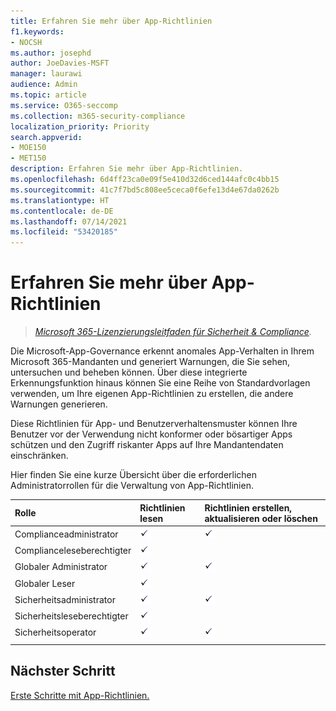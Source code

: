 ```yaml
---
title: Erfahren Sie mehr über App-Richtlinien
f1.keywords:
- NOCSH
ms.author: josephd
author: JoeDavies-MSFT
manager: laurawi
audience: Admin
ms.topic: article
ms.service: O365-seccomp
ms.collection: m365-security-compliance
localization_priority: Priority
search.appverid:
- MOE150
- MET150
description: Erfahren Sie mehr über App-Richtlinien.
ms.openlocfilehash: 6d4ff23ca0e09f5e410d32d6ced144afc0c4bb15
ms.sourcegitcommit: 41c7f7bd5c808ee5ceca0f6efe13d4e67da0262b
ms.translationtype: HT
ms.contentlocale: de-DE
ms.lasthandoff: 07/14/2021
ms.locfileid: "53420185"
---
```

# <a name="learn-about-app-policies"></a>Erfahren Sie mehr über App-Richtlinien

>*[Microsoft 365-Lizenzierungsleitfaden für Sicherheit & Compliance](https://aka.ms/ComplianceSD).*

Die Microsoft-App-Governance erkennt anomales App-Verhalten in Ihrem Microsoft 365-Mandanten und generiert Warnungen, die Sie sehen, untersuchen und beheben können. Über diese integrierte Erkennungsfunktion hinaus können Sie eine Reihe von Standardvorlagen verwenden, um Ihre eigenen App-Richtlinien zu erstellen, die andere Warnungen generieren.

Diese Richtlinien für App- und Benutzerverhaltensmuster können Ihre Benutzer vor der Verwendung nicht konformer oder bösartiger Apps schützen und den Zugriff riskanter Apps auf Ihre Mandantendaten einschränken.

Hier finden Sie eine kurze Übersicht über die erforderlichen Administratorrollen für die Verwaltung von App-Richtlinien.

| Rolle | Richtlinien lesen | Richtlinien erstellen, aktualisieren oder löschen |
|:-------|:-----|:-------|
| Complianceadministrator | ![Häkchen](..\media\checkmark.png) | ![Häkchen](..\media\checkmark.png) |
| Complianceleseberechtigter | ![Häkchen](..\media\checkmark.png) |  |
| Globaler Administrator | ![Häkchen](..\media\checkmark.png) | ![Häkchen](..\media\checkmark.png) |
| Globaler Leser  | ![Häkchen](..\media\checkmark.png) |  |
| Sicherheitsadministrator | ![Häkchen](..\media\checkmark.png) | ![Häkchen](..\media\checkmark.png) |
| Sicherheitsleseberechtigter  | ![Häkchen](..\media\checkmark.png) |  |
| Sicherheitsoperator | ![Häkchen](..\media\checkmark.png) | ![Häkchen](..\media\checkmark.png) |
||||

<!--
How app policies are the method by which MAPG detects app anomolies resulting in detection (alerts) and remediation (manual or automatic) 


CFA #2 Scenario 1: As an admin, I can quickly set up policies to govern M365 apps in my tenant using MAPG out-of-the-box templates
CFA #2 Scenario 2: As an admin, I can create customized policies to govern M365 apps in my tenant to meet my organizations requirements.
CFA #2 Scenario 3: As an admin or policy reviewer, I can view all policies created in my environment and quickly see which policies have associated alerts. 
CFA #2 Scenario 4: As an admin, I can adjust policies efficiently to meet changing needs.

App policy templates

- Basic info
- Policy settings and conditions
- Actions
- Status

--> 

## <a name="next-step"></a>Nächster Schritt

[Erste Schritte mit App-Richtlinien.](app-governance-app-policies-get-started.md)
